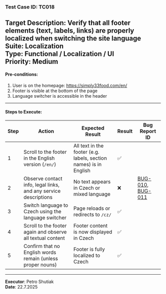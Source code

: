 ### Test Case ID: TC018  
**Target Description**: Verify that all footer elements (text, labels, links) are properly localized when switching the site language  
**Suite**: Localization  
**Type**: Functional / Localization / UI  
**Priority**: Medium  
---

#### Pre-conditions:
1. User is on the homepage: https://simply33food.com/en/  
2. Footer is visible at the bottom of the page  
3. Language switcher is accessible in the header  

---

#### Steps to Execute:

| Step | Action | Expected Result | Result | Bug Report ID |
|------|--------|------------------|--------|----------------|
| 1 | Scroll to the footer in the English version (`/en/`) | All text in the footer (e.g. labels, section names) is in English | ✅ |                |
| 2 | Observe contact info, legal links, and any service descriptions | No text appears in Czech or mixed language | ❌ |<a href='https://github.com/shutiak/simply33-qa-portfolio/blob/main/bug-reports/bugs/bug10.md#bug-010-terms-and-conditions-link-on-english-version-leads-to-czech-content'>BUG-010</a>, <a href='https://github.com/shutiak/simply33-qa-portfolio/blob/main/bug-reports/bugs/bug11.md#bug-011-cookies-page-on-english-version-contains-czech-content'>BUG-011</a>                |
| 3 | Switch language to Czech using the language switcher | Page reloads or redirects to `/cz/` | ✅ |                |
| 4 | Scroll to the footer again and observe all textual content | Footer content is now displayed in Czech | ✅ |                |
| 5 | Confirm that no English words remain (unless proper nouns) | Footer is fully localized to Czech | ✅ |                |

---

**Executor**: Petro Shutiak  
**Date**: 22.7.2025
